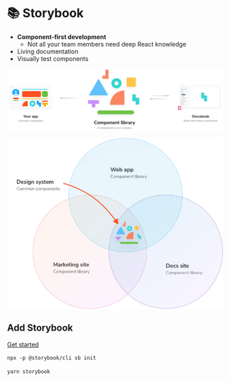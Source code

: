 # 📚 Storybook

- **Component-first development**
  - Not all your team members need deep React knowledge
- Living documentation
- Visually test components

![Storybook](./images/storybook-relationship.jpg)

![Design System Contents](./images/storybook-design-system-contents.jpg)

## Add Storybook

[Get started](https://www.learnstorybook.com/intro-to-storybook/react/en/get-started/)

```shell
npx -p @storybook/cli sb init

yarn storybook
```
